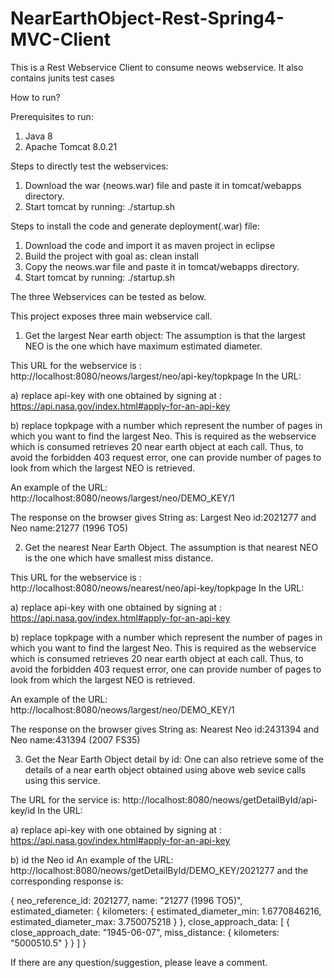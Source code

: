 # NearEarthObject-Rest-Spring4-MVC-Client
This is a Rest Webservice Client to consume neows webservice. It also contains junits test cases

How to run?

Prerequisites to run:
1. Java 8
2. Apache Tomcat 8.0.21

Steps to directly test the webservices:
1. Download the war (neows.war) file and paste it in tomcat/webapps directory.
2. Start tomcat by running: ./startup.sh

Steps to install the code  and generate deployment(.war) file:
1. Download the code and import it as maven project in eclipse
2. Build the project with goal as: clean install
3. Copy the neows.war file and paste it in tomcat/webapps directory.
4. Start tomcat by running: ./startup.sh

The three Webservices can be tested as below.

This project exposes three main webservice call. 
1. Get the largest Near earth object: The assumption is that the largest NEO is the one which have maximum estimated diameter.
 
 This URL for the webservice is : http://localhost:8080/neows/largest/neo/api-key/topkpage
 In the URL:
 
 a) replace api-key with one obtained by signing at : https://api.nasa.gov/index.html#apply-for-an-api-key
 
 b) replace topkpage with a number which represent the number of pages in which you want to find the largest Neo. This is required as the webservice which is consumed retrieves 20 near earth object at each call. Thus, to avoid the forbidden 403 request error, one can provide number of pages to look from which the largest NEO is retrieved.
 
 An example of the URL: http://localhost:8080/neows/largest/neo/DEMO_KEY/1
 
 The response on the browser gives String as: Largest Neo id:2021277 and Neo name:21277 (1996 TO5)
 
 2. Get the nearest Near Earth Object. The assumption is that nearest NEO is the one which have smallest miss distance.
 
  This URL for the webservice is : http://localhost:8080/neows/nearest/neo/api-key/topkpage
 In the URL:
 
 a) replace api-key with one obtained by signing at : https://api.nasa.gov/index.html#apply-for-an-api-key
 
 b) replace topkpage with a number which represent the number of pages in which you want to find the largest Neo. This is required as the webservice which is consumed retrieves 20 near earth object at each call. Thus, to avoid the forbidden 403 request error, one can provide number of pages to look from which the largest NEO is retrieved.
 
 An example of the URL: http://localhost:8080/neows/largest/neo/DEMO_KEY/1
 
 The response on the browser gives String as: Nearest Neo id:2431394 and Neo name:431394 (2007 FS35)
 
 3. Get the Near Earth Object detail by id:  One can also retrieve some of the details of a near earth object obtained using above web sevice calls using this service.
 
 The URL for the service is: http://localhost:8080/neows/getDetailById/api-key/id
  In the URL:
  
 a) replace api-key with one obtained by signing at : https://api.nasa.gov/index.html#apply-for-an-api-key
 
 b) id the Neo id 
 An example of the URL: http://localhost:8080/neows/getDetailById/DEMO_KEY/2021277
 and the corresponding response is: 
 
 {
    neo_reference_id: 2021277,
    name: "21277 (1996 TO5)",
    estimated_diameter: {
                          kilometers: {
                                         estimated_diameter_min: 1.6770846216,
                                         estimated_diameter_max: 3.750075218
                                      }
                        },
  close_approach_data: [
                            {
                              close_approach_date: "1945-06-07",
                              miss_distance: {
                                                kilometers: "5000510.5"
                                              }
                             }
                        ]
  }
 
 If there are any question/suggestion, please leave a comment.
